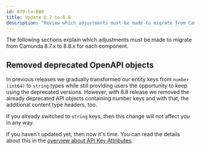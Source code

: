 ```yaml
---
id: 870-to-880
title: Update 8.7 to 8.8
description: "Review which adjustments must be made to migrate from Camunda 8.7.x to Camunda 8.8.0."
---
```


The following sections explain which adjustments must be made to migrate from Camunda 8.7.x to 8.8.x for each component.

## Removed deprecated OpenAPI objects

In previous releases we gradually transformed our entity keys from `number (int64)` to `string` types while still
providing users the opportunity to keep using the deprecated versions. However, with 8.8 release we removed the already
deprecated API objects containing number keys and with that, the additional content type headers, too.

If you already switched to `string` keys, then this change will not affect you in any way.

If you haven't updated yet, then now it's time.
You can read the details about this in the [overview about API Key Attributes][camunda8-api-overview].

[camunda8-api-overview]: /apis-tools/camunda-api-rest/camunda-api-rest-overview.md/#api-key-attributes
